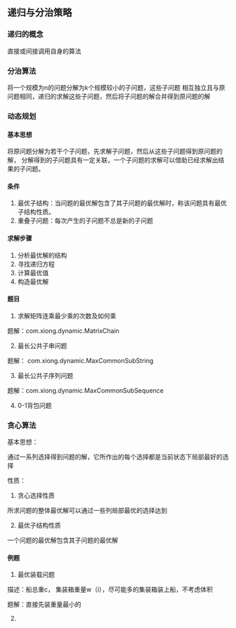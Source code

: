 ## 递归与分治策略

### 递归的概念

直接或间接调用自身的算法

### 分治算法


将一个规模为n的问题分解为k个规模较小的子问题，这些子问题
相互独立且与原问题相同，递归的求解这些子问题，然后将子问题的解合并得到原问题的解


### 动态规划

#### 基本思想

将原问题分解为若干个子问题，先求解子问题，然后从这些子问题得到原问题的解，
分解得到的子问题具有一定关联，一个子问题的求解可以借助已经求解出结果的子问题。

#### 条件

1. 最优子结构：当问题的最优解包含了其子问题的最优解时，称该问题具有最优子结构性质。
2. 重叠子问题：每次产生的子问题不总是新的子问题


#### 求解步骤

1. 分析最优解的结构
2. 寻找递归方程
3. 计算最优值
4. 构造最优解

#### 题目

1. 求解矩阵连乘最少乘的次数及如何乘

题解：com.xiong.dynamic.MatrixChain

2. 最长公共子串问题

题解： com.xiong.dynamic.MaxCommonSubString

3. 最长公共子序列问题

题解：com.xiong.dynamic.MaxCommonSubSequence

4. 0-1背包问题

### 贪心算法

基本思想：

通过一系列选择得到问题的解，它所作出的每个选择都是当前状态下局部最好的选择

性质：

1. 贪心选择性质

所求问题的整体最优解可以通过一些列局部最优的选择达到

2. 最优子结构性质

一个问题的最优解包含其子问题的最优解

#### 例题

1. 最优装载问题

描述：船总重c， 集装箱重量w（i），尽可能多的集装箱装上船，不考虑体积

题解：直接先装重量最小的


2. 